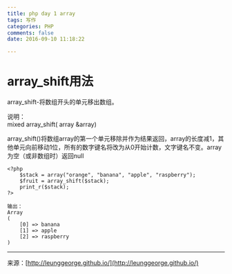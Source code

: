 ```yaml
---
title: php day 1 array  
tags: 写作  
categories: PHP  
comments: false
date: 2016-09-10 11:18:22  

---
```

# array_shift用法

array_shift-将数组开头的单元移出数组。

说明：  
mixed array_shift( array &array)

array_shift()将数组array的第一个单元移除并作为结果返回，array的长度减1，其他单元向前移动1位，所有的数字键名将改为从0开始计数，文字键名不变。array为空（或非数组时）返回null

```
<?php
    $stack = array("orange", "banana", "apple", "raspberry");
    $fruit = array_shift($stack);
    print_r($stack);
?>

输出：
Array
(
    [0] => banana
    [1] => apple
    [2] => raspberry
)

```  




---
<link rel="stylesheet" href="http://yandex.st/highlightjs/6.1/styles/default.min.css">
<script src="http://yandex.st/highlightjs/6.1/highlight.min.js"></script>
<script>
hljs.tabReplace = ' ';
hljs.initHighlightingOnLoad();
</script>


来源：[http://leunggeorge.github.io/](http://leunggeorge.github.io/)  